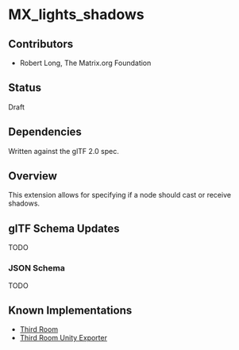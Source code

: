 # MX_lights_shadows

## Contributors

- Robert Long, The Matrix.org Foundation

## Status

Draft

## Dependencies

Written against the glTF 2.0 spec.

## Overview

This extension allows for specifying if a node should cast or receive shadows.

## glTF Schema Updates

TODO

### JSON Schema

TODO

## Known Implementations

- [Third Room](https://thirdroom.io)
- [Third Room Unity Exporter](https://github.com/matrix-org/thirdroom-unity-exporter)
